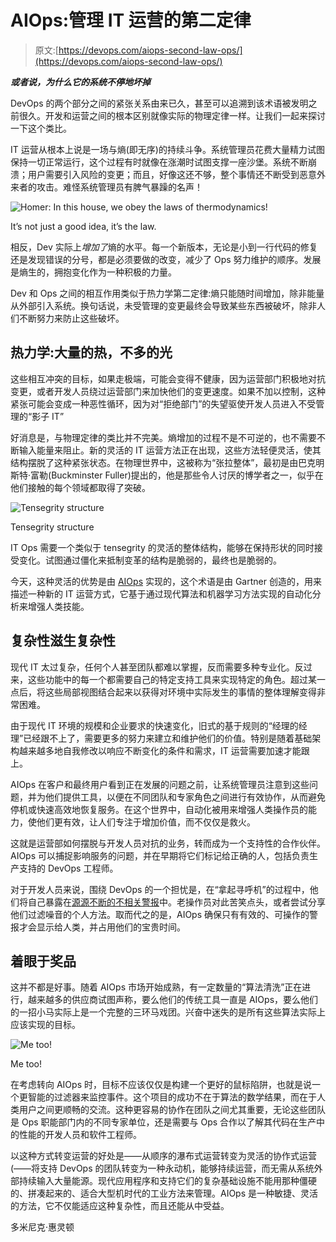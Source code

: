 # AIOps:管理 IT 运营的第二定律

> 原文:[https://devops.com/aiops-second-law-ops/](https://devops.com/aiops-second-law-ops/)

***或者说，为什么它的系统不停地坏掉***

DevOps 的两个部分之间的紧张关系由来已久，甚至可以追溯到该术语被发明之前很久。开发和运营之间的根本区别就像实际的物理定律一样。让我们一起来探讨一下这个类比。

IT 运营从根本上说是一场与熵(即无序)的持续斗争。系统管理员花费大量精力试图保持一切正常运行，这个过程有时就像在涨潮时试图支撑一座沙堡。系统不断崩溃；用户需要引入风险的变更；而且，好像这还不够，整个事情还不断受到恶意外来者的攻击。难怪系统管理员有脾气暴躁的名声！

![Homer: In this house, we obey the laws of thermodynamics!](../Images/76ecb2041e2b9039a6df8b961aae1a06.png)

It’s not just a good idea, it’s the law.

相反，Dev 实际上*增加了*熵的水平。每一个新版本，无论是小到一行代码的修复还是发现错误的分号，都是必须要做的改变，减少了 Ops 努力维护的顺序。发展是熵生的，拥抱变化作为一种积极的力量。

Dev 和 Ops 之间的相互作用类似于热力学第二定律:熵只能随时间增加，除非能量从外部引入系统。换句话说，未受管理的变更最终会导致某些东西被破坏，除非人们不断努力来防止这些破坏。

## 热力学:大量的热，不多的光

这些相互冲突的目标，如果走极端，可能会变得不健康，因为运营部门积极地对抗变更，或者开发人员绕过运营部门来加快他们的变更速度。如果不加以控制，这种紧张可能会变成一种恶性循环，因为对“拒绝部门”的失望驱使开发人员进入不受管理的“影子 IT”

好消息是，与物理定律的类比并不完美。熵增加的过程不是不可逆的，也不需要不断输入能量来阻止。新的灵活的 IT 运营方法正在出现，这些方法轻便灵活，使其结构摆脱了这种紧张状态。在物理世界中，这被称为“张拉整体”，最初是由巴克明斯特·富勒(Buckminster Fuller)提出的，他是那些令人讨厌的博学者之一，似乎在他们接触的每个领域都取得了突破。

![Tensegrity structure](../Images/6b075a5f3f5300fd8b3a3e8a223a1ab9.png)

Tensegrity structure

IT Ops 需要一个类似于 tensegrity 的灵活的整体结构，能够在保持形状的同时接受变化。试图通过僵化来抵制变革的结构是脆弱的，最终也是脆弱的。

今天，这种灵活的优势是由 [AIOps](https://www.moogsoft.com/blog/aiops/exclusive-resource-introduction-aiops-gartner-research/) 实现的，这个术语是由 Gartner 创造的，用来描述一种新的 IT 运营方式，它基于通过现代算法和机器学习方法实现的自动化分析来增强人类技能。

## 复杂性滋生复杂性

现代 IT 太过复杂，任何个人甚至团队都难以掌握，反而需要多种专业化。反过来，这些功能中的每一个都需要自己的特定支持工具来实现特定的角色。超过某一点后，将这些局部视图结合起来以获得对环境中实际发生的事情的整体理解变得非常困难。

由于现代 IT 环境的规模和企业要求的快速变化，旧式的基于规则的“经理的经理”已经跟不上了，需要更多的努力来建立和维护他们的价值。特别是随着基础架构越来越多地自我修改以响应不断变化的条件和需求，IT 运营需要加速才能跟上。

AIOps 在客户和最终用户看到正在发展的问题之前，让系统管理员注意到这些问题，并为他们提供工具，以便在不同团队和专家角色之间进行有效协作，从而避免停机或快速高效地恢复服务。在这个世界中，自动化被用来增强人类操作员的能力，使他们更有效，让人们专注于增加价值，而不仅仅是救火。

这就是运营部如何摆脱与开发人员对抗的业务，转而成为一个支持性的合作伙伴。AIOps 可以捕捉影响服务的问题，并在早期将它们标记给正确的人，包括负责生产支持的 DevOps 工程师。

对于开发人员来说，围绕 DevOps 的一个担忧是，在“拿起寻呼机”的过程中，他们将自己暴露在[源源不断的不相关警报](https://www.reddit.com/r/devops/comments/6ei89p/interested_in_devops_but_dont_want_to_be_on_call/)中。老操作员对此苦笑点头，或者尝试分享他们过滤噪音的个人方法。取而代之的是，AIOps 确保只有有效的、可操作的警报才会显示给人类，并占用他们的宝贵时间。

## 着眼于奖品

这并不都是好事。随着 AIOps 市场开始成熟，有一定数量的“算法清洗”正在进行，越来越多的供应商试图声称，要么他们的传统工具一直是 AIOps，要么他们的一招小马实际上是一个完整的三环马戏团。兴奋中迷失的是所有这些算法实际上应该实现的目标。

![Me too!](../Images/48834eafcb8232574400f04fad60270b.png)

Me too!

在考虑转向 AIOps 时，目标不应该仅仅是构建一个更好的鼠标陷阱，也就是说一个更智能的过滤器来监控事件。这个项目的成功不在于算法的数学结果，而在于人类用户之间更顺畅的交流。这种更容易的协作在团队之间尤其重要，无论这些团队是 Ops 职能部门内的不同专家单位，还是需要与 Ops 合作以了解其代码在生产中的性能的开发人员和软件工程师。

以这种方式转变运营的好处是——从顺序的瀑布式运营转变为灵活的协作式运营(——将支持 DevOps 的团队转变为一种永动机，能够持续运营，而无需从系统外部持续输入大量能源。现代应用程序和支持它们的复杂基础设施不能用那种僵硬的、拼凑起来的、适合大型机时代的工业方法来管理。AIOps 是一种敏捷、灵活的方法，它不仅能适应这种复杂性，而且还能从中受益。

多米尼克·惠灵顿